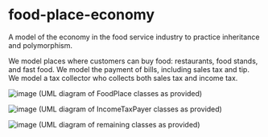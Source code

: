 # food-place-economy

A model of the economy in the food service industry to practice inheritance and polymorphism.

We model places where customers can buy food: restaurants, food stands, and fast food. 
We model the payment of bills, including sales tax and tip. 
We model a tax collector who collects both sales tax and income tax.

![image](https://user-images.githubusercontent.com/21160813/186042744-77b4d392-cdb1-44eb-bd36-8cf77beff9c1.png)
(UML diagram of FoodPlace classes as provided)

![image](https://user-images.githubusercontent.com/21160813/186043018-3f01af23-1c33-4b20-baba-ea7100876675.png)
(UML diagram of IncomeTaxPayer classes as provided)

![image](https://user-images.githubusercontent.com/21160813/186043053-5f065647-9d45-4ff9-98a9-46e0ce18ef32.png)
(UML diagram of remaining classes as provided)
